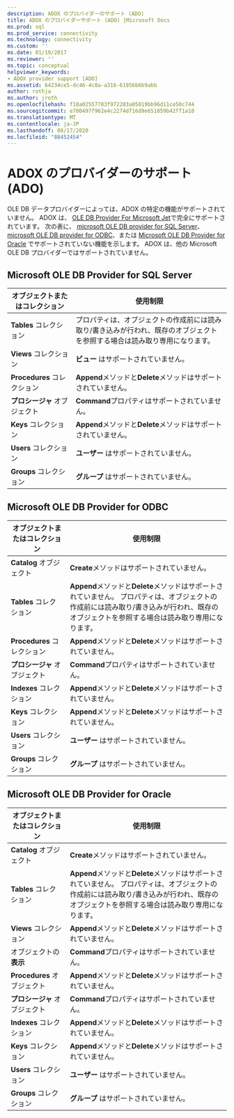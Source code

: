 ```yaml
---
description: ADOX のプロバイダーのサポート (ADO)
title: ADOX のプロバイダーサポート (ADO) |Microsoft Docs
ms.prod: sql
ms.prod_service: connectivity
ms.technology: connectivity
ms.custom: ''
ms.date: 01/19/2017
ms.reviewer: ''
ms.topic: conceptual
helpviewer_keywords:
- ADOX provider support [ADO]
ms.assetid: 64234ce5-dc46-4c8a-a316-61956b6b9abb
author: rothja
ms.author: jroth
ms.openlocfilehash: f18a02557783f972203a05019bb96d11ce50c744
ms.sourcegitcommit: e700497f962e4c2274df16d9e651059b42ff1a10
ms.translationtype: MT
ms.contentlocale: ja-JP
ms.lasthandoff: 08/17/2020
ms.locfileid: "88452454"
---
```

# <a name="provider-support-for-adox-ado"></a>ADOX のプロバイダーのサポート (ADO)
OLE DB データプロバイダーによっては、ADOX の特定の機能がサポートされていません。 ADOX は、 [OLE DB Provider For Microsoft Jet](../../../ado/guide/appendixes/microsoft-ole-db-provider-for-microsoft-jet.md)で完全にサポートされています。 次の表に、 [microsoft OLE DB provider for SQL Server](../../../ado/guide/appendixes/microsoft-ole-db-provider-for-sql-server.md)、 [microsoft OLE DB provider for ODBC](../../../ado/guide/appendixes/microsoft-ole-db-provider-for-odbc.md)、または [Microsoft OLE DB Provider for Oracle](../../../ado/guide/appendixes/microsoft-ole-db-provider-for-oracle.md) でサポートされていない機能を示します。 ADOX は、他の Microsoft OLE DB プロバイダーではサポートされていません。  
  
## <a name="microsoft-ole-db-provider-for-sql-server"></a>Microsoft OLE DB Provider for SQL Server  
  
|オブジェクトまたはコレクション|使用制限|  
|--------------------------|-----------------------|  
|**Tables** コレクション|プロパティは、オブジェクトの作成前には読み取り/書き込みが行われ、既存のオブジェクトを参照する場合は読み取り専用になります。|  
|**Views** コレクション|**ビュー** はサポートされていません。|  
|**Procedures** コレクション|**Append**メソッドと**Delete**メソッドはサポートされていません。|  
|**プロシージャ** オブジェクト|**Command**プロパティはサポートされていません。|  
|**Keys** コレクション|**Append**メソッドと**Delete**メソッドはサポートされていません。|  
|**Users** コレクション|**ユーザー** はサポートされていません。|  
|**Groups** コレクション|**グループ** はサポートされていません。|  
  
## <a name="microsoft-ole-db-provider-for-odbc"></a>Microsoft OLE DB Provider for ODBC  
  
|オブジェクトまたはコレクション|使用制限|  
|--------------------------|-----------------------|  
|**Catalog** オブジェクト|**Create**メソッドはサポートされていません。|  
|**Tables** コレクション|**Append**メソッドと**Delete**メソッドはサポートされていません。 プロパティは、オブジェクトの作成前には読み取り/書き込みが行われ、既存のオブジェクトを参照する場合は読み取り専用になります。|  
|**Procedures** コレクション|**Append**メソッドと**Delete**メソッドはサポートされていません。|  
|**プロシージャ** オブジェクト|**Command**プロパティはサポートされていません。|  
|**Indexes** コレクション|**Append**メソッドと**Delete**メソッドはサポートされていません。|  
|**Keys** コレクション|**Append**メソッドと**Delete**メソッドはサポートされていません。|  
|**Users** コレクション|**ユーザー** はサポートされていません。|  
|**Groups** コレクション|**グループ** はサポートされていません。|  
  
## <a name="microsoft-ole-db-provider-for-oracle"></a>Microsoft OLE DB Provider for Oracle  
  
|オブジェクトまたはコレクション|使用制限|  
|--------------------------|-----------------------|  
|**Catalog** オブジェクト|**Create**メソッドはサポートされていません。|  
|**Tables** コレクション|**Append**メソッドと**Delete**メソッドはサポートされていません。 プロパティは、オブジェクトの作成前には読み取り/書き込みが行われ、既存のオブジェクトを参照する場合は読み取り専用になります。|  
|**Views** コレクション|**Append**メソッドと**Delete**メソッドはサポートされていません。|  
|オブジェクトの**表示**|**Command**プロパティはサポートされていません。|  
|**Procedures** オブジェクト|**Append**メソッドと**Delete**メソッドはサポートされていません。|  
|**プロシージャ** オブジェクト|**Command**プロパティはサポートされていません。|  
|**Indexes** コレクション|**Append**メソッドと**Delete**メソッドはサポートされていません。|  
|**Keys** コレクション|**Append**メソッドと**Delete**メソッドはサポートされていません。|  
|**Users** コレクション|**ユーザー** はサポートされていません。|  
|**Groups** コレクション|**グループ** はサポートされていません。|
